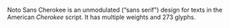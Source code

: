 Noto Sans Cherokee is an unmodulated (“sans serif”) design for texts in the American _Cherokee_ script. It has multiple weights and 273 glyphs.